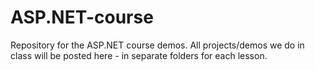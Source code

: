 # ASP.NET-course

Repository for the ASP.NET course demos. All projects/demos we do in class will be posted here - in separate folders for each lesson.
